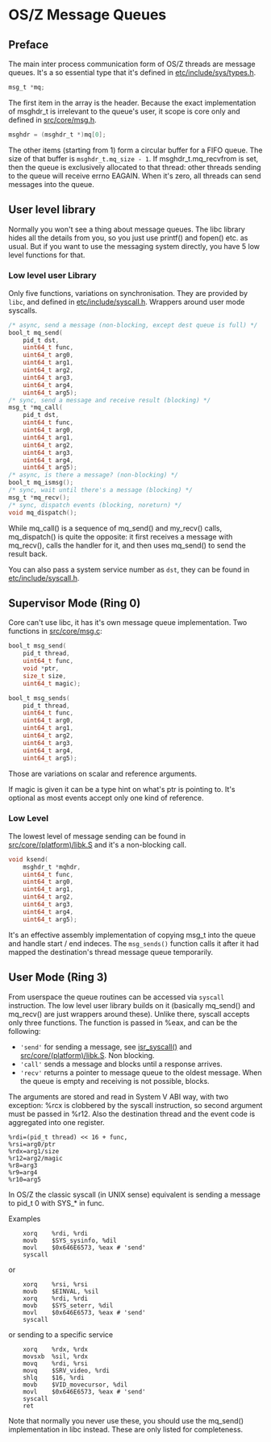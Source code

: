 OS/Z Message Queues
===================

Preface
-------

The main inter process communication form of OS/Z threads are message queues.
It's a so essential type that it's defined in [etc/include/sys/types.h](https://github.com/bztsrc/osz/blob/master/etc/include/sys/types.h).

```c
msg_t *mq;
```

The first item in the array is the header. Because the exact implementation of msghdr_t is irrelevant to the queue's user, it scope is core only and defined
in [src/core/msg.h](https://github.com/bztsrc/osz/blob/master/src/core/msg.h).

```c
msghdr = (msghdr_t *)mq[0];
```

The other items (starting from 1) form a circular buffer for a FIFO queue. The size of that buffer is `msghdr_t.mq_size - 1`.
If msghdr_t.mq_recvfrom is set, then the queue is exclusively allocated to that thread: other
threads sending to the queue will receive errno EAGAIN. When it's zero, all threads can send messages into the queue.

User level library
------------------

Normally you won't see a thing about message queues. The libc library hides all the details from you, so you just
use printf() and fopen() etc. as usual. But if you want to use the messaging system directly, you have 5 low level
functions for that.

### Low level user Library

Only five functions, variations on synchronisation. They are provided by `libc`, and defined in [etc/include/syscall.h](https://github.com/bztsrc/osz/blob/master/etc/include/syscall.h). Wrappers around user mode syscalls.

```c
/* async, send a message (non-blocking, except dest queue is full) */
bool_t mq_send(
    pid_t dst,
    uint64_t func,
    uint64_t arg0,
    uint64_t arg1,
    uint64_t arg2,
    uint64_t arg3,
    uint64_t arg4,
    uint64_t arg5);
/* sync, send a message and receive result (blocking) */
msg_t *mq_call(
    pid_t dst,
    uint64_t func,
    uint64_t arg0,
    uint64_t arg1,
    uint64_t arg2,
    uint64_t arg3,
    uint64_t arg4,
    uint64_t arg5);
/* async, is there a message? (non-blocking) */
bool_t mq_ismsg();
/* sync, wait until there's a message (blocking) */
msg_t *mq_recv();
/* sync, dispatch events (blocking, noreturn) */
void mq_dispatch();
```
While mq_call() is a sequence of mq_send() and my_recv() calls, mq_dispatch() is quite the opposite: it first
receives a message with mq_recv(), calls the handler for it, and then uses mq_send() to send the result back.

You can also pass a system service number as `dst`, they can be found in [etc/include/syscall.h](https://github.com/bztsrc/osz/blob/master/etc/include/syscall.h).

Supervisor Mode (Ring 0)
------------------------

Core can't use libc, it has it's own message queue implementation. Two functions in [src/core/msg.c](https://github.com/bztsrc/osz/blob/master/src/core/msg.c):

```c
bool_t msg_send(
    pid_t thread,
    uint64_t func,
    void *ptr,
    size_t size,
    uint64_t magic);

bool_t msg_sends(
    pid_t thread,
    uint64_t func,
    uint64_t arg0,
    uint64_t arg1,
    uint64_t arg2,
    uint64_t arg3,
    uint64_t arg4,
    uint64_t arg5);
```

Those are variations on scalar and reference arguments.

If magic is given it can be a type hint on what's ptr is pointing to. It's optional as most events accept
only one kind of reference.

### Low Level

The lowest level of message sending can be found in [src/core/(platform)/libk.S](https://github.com/bztsrc/osz/blob/master/src/core/x86_64/libk.S) and it's a non-blocking call.

```c
void ksend(
    msghdr_t *mqhdr,
    uint64_t func,
    uint64_t arg0,
    uint64_t arg1,
    uint64_t arg2,
    uint64_t arg3,
    uint64_t arg4,
    uint64_t arg5);
```

It's an effective assembly implementation of copying msg_t into the queue and handle start / end indeces. The `msg_sends()`
function calls it after it had mapped the destination's thread message queue temporarily.

User Mode (Ring 3)
------------------

From userspace the queue routines can be accessed via `syscall` instruction. The low level user library builds on it (basically
mq_send() and mq_recv() are just wrappers around these).
Unlike there, syscall accepts only three functions. The function is passed in %eax, and can be the following:

 - `'send'` for sending a message, see [isr_syscall()](https://github.com/bztsrc/osz/blob/master/src/core/syscall.c) and [src/core/(platform)/libk.S](https://github.com/bztsrc/osz/blob/master/src/core/x86_64/libk.S). Non blocking.
 - `'call'` sends a message and blocks until a response arrives.
 - `'recv'` returns a pointer to message queue to the oldest message. When the queue is empty and receiving is not possible, blocks.

The arguments are stored and read in System V ABI way, with two exception: %rcx is clobbered by the syscall instruction, so
second argument must be passed in %r12. Also the destination thread and the event code is aggregated into one register.

```
%rdi=(pid_t thread) << 16 + func,
%rsi=arg0/ptr
%rdx=arg1/size
%r12=arg2/magic
%r8=arg3
%r9=arg4
%r10=arg5
```
In OS/Z the classic syscall (in UNIX sense) equivalent is sending a message to pid_t 0 with SYS_* in func.

Examples
```
    xorq    %rdi, %rdi
    movb    $SYS_sysinfo, %dil
    movl    $0x646E6573, %eax # 'send'
    syscall
```
or
```
    xorq    %rsi, %rsi
    movb    $EINVAL, %sil
    xorq    %rdi, %rdi
    movb    $SYS_seterr, %dil
    movl    $0x646E6573, %eax # 'send'
    syscall
```
or sending to a specific service
```
    xorq    %rdx, %rdx
    movsxb  %sil, %rdx
    movq    %rdi, %rsi
    movq    $SRV_video, %rdi
    shlq    $16, %rdi
    movb    $VID_movecursor, %dil
    movl    $0x646E6573, %eax # 'send'
    syscall
    ret
```
Note that normally you never use these, you should use the mq_send() implementation in libc instead. These are only listed for
completeness.

